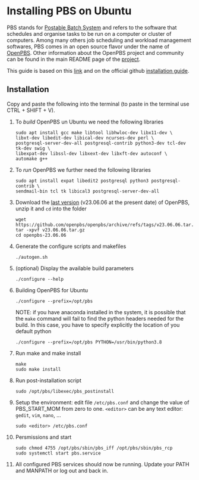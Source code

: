 # Installing PBS on Ubuntu

PBS stands for [Postable Batch System](https://en.wikipedia.org/wiki/Portable_Batch_System) and refers to the software that schedules and organise tasks to be run on a computer or cluster of computers.
Among many others job scheduling and workload management softwares, PBS comes in an open source flavor under the name of [OpenPBS](https://www.openpbs.org/).
Other information about the OpenPBS project and community can be found in the main README page of the [project](https://github.com/openpbs/openpbs). 

This guide is based on this [link](https://drtailor.medium.com/how-to-quickly-set-up-openpbs-on-ubuntu-20-04-for-single-node-workload-scheduling-704140d074e8) and on the official github [installation guide](https://github.com/openpbs/openpbs/blob/master/INSTALL).

## Installation

Copy and paste the following into the terminal (to paste in the terminal use CTRL + SHIFT + V).
1. To *build* OpenPBS un Ubuntu we need the following libraries
   
   ```
   sudo apt install gcc make libtool libhwloc-dev libx11-dev \
   libxt-dev libedit-dev libical-dev ncurses-dev perl \
   postgresql-server-dev-all postgresql-contrib python3-dev tcl-dev tk-dev swig \
   libexpat-dev libssl-dev libxext-dev libxft-dev autoconf \
   automake g++
   ```

2. To *run* OpenPBS we further need the following libraries
   
   ```
   sudo apt install expat libedit2 postgresql python3 postgresql-contrib \
   sendmail-bin tcl tk libical3 postgresql-server-dev-all
   ```

3. Download the [last version](https://github.com/openpbs/openpbs/releases/latest) (v23.06.06 at the present date) of OpenPBS, unzip it and `cd` into the folder

   ```
   wget https://github.com/openpbs/openpbs/archive/refs/tags/v23.06.06.tar.gz
   tar -xpvf v23.06.06.tar.gz
   cd openpbs-23.06.06
   ```

4. Generate the configure scripts and makefiles

   ```
   ./autogen.sh
   ```

5. (optional) Display the available build parameters

   ```
   ./configure --help
   ```

6. Building OpenPBS for Ubuntu

   ```
   ./configure --prefix=/opt/pbs
   ```
   NOTE: if you have anaconda installed in the system, it is possible that the `make` command will fail to find the python headers needed for the build.
   In this case, you have to specify explicitly the location of you default python
   ```
   ./configure --prefix=/opt/pbs PYTHON=/usr/bin/python3.8
   ```

7. Run make and make install
   ```
   make
   sudo make install
   ```
   

8. Run post-installation script

   ```
   sudo /opt/pbs/libexec/pbs_postinstall
   ```
   
9. Setup the environment: edit file `/etc/pbs.conf` and change the value of PBS_START_MOM from zero to one.
   `<editor>` can be any text editor: `gedit`, `vim`, `nano`, ...
   
   ```
   sudo <editor> /etc/pbs.conf
   ```

10. Persmissions and start

    ```
    sudo chmod 4755 /opt/pbs/sbin/pbs_iff /opt/pbs/sbin/pbs_rcp
    sudo systemctl start pbs.service
    ```

11. All configured PBS services should now be running. Update your PATH and MANPATH or log out and back in.
